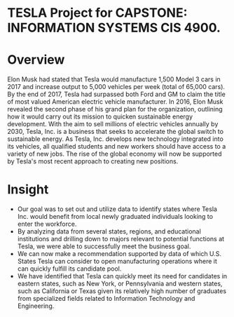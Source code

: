 # TESLA Project for CAPSTONE: INFORMATION SYSTEMS CIS 4900.
# Overview
Elon Musk had stated that Tesla would manufacture 1,500 Model 3 cars in 2017 and increase output to 5,000 vehicles per week (total of 65,000 cars). By the end of 2017, Tesla had surpassed both Ford and GM to claim the title of most valued American electric vehicle manufacturer. In 2016, Elon Musk revealed the second phase of his grand plan for the organization, outlining how it would carry out its mission to quicken sustainable energy development.
With the aim to sell millions of electric vehicles annually by 2030, Tesla, Inc. is a business that seeks to accelerate the global switch to sustainable energy. As Tesla, Inc. develops new technology integrated into its vehicles, all qualified students and new workers should have access to a variety of new jobs. The rise of the global economy will now be supported by Tesla's most recent approach to creating new positions.

# Insight
- Our goal was to set out and utilize data to identify states where Tesla Inc. would benefit from local newly graduated individuals looking to enter the workforce. 
- By analyzing data from several states, regions, and educational institutions and drilling down to majors relevant to potential functions at Tesla, we were able to successfully meet the business goal. 
- We can now make a recommendation supported by data of which U.S. States Tesla can consider to open manufacturing operations where it can quickly fulfill its candidate pool. 
- We have identified that Tesla can quickly meet its need for candidates in eastern states, such as New York, or Pennsylvania and western states, such as California or Texas given its relatively high number of graduates from specialized fields related to Information Technology and Engineering. 
